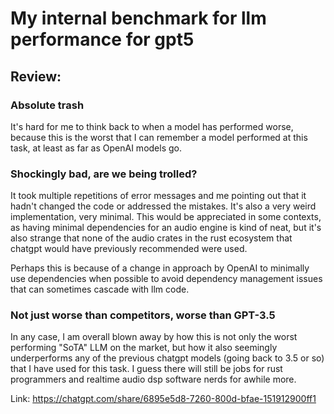 # My internal benchmark for llm performance for gpt5

## Review:

### **Absolute trash**

It's hard for me to think back to when a model has performed worse, because this is the worst that I can remember a model performed at this task, at least as far as OpenAI models go.

### **Shockingly bad**, are we being trolled?

It took multiple repetitions of error messages and me pointing out that it hadn't changed the code or addressed the mistakes. It's also a very weird implementation, very minimal. This would be appreciated in some contexts, as having minimal dependencies for an audio engine is kind of neat, but it's also strange that none of the audio crates in the rust ecosystem that chatgpt would have previously recommended were used.

Perhaps this is because of a change in approach by OpenAI to minimally use dependencies when possible to avoid dependency management issues that can sometimes cascade with llm code.

### Not just worse than competitors, **worse than GPT-3.5**

In any case, I am overall blown away by how this is not only the worst performing "SoTA" LLM on the market, but how it also seemingly underperforms any of the previous chatgpt models (going back to 3.5 or so) that I have used for this task. I guess there will still be jobs for rust programmers and realtime audio dsp software nerds for awhile more.

Link: https://chatgpt.com/share/6895e5d8-7260-800d-bfae-151912900ff1
